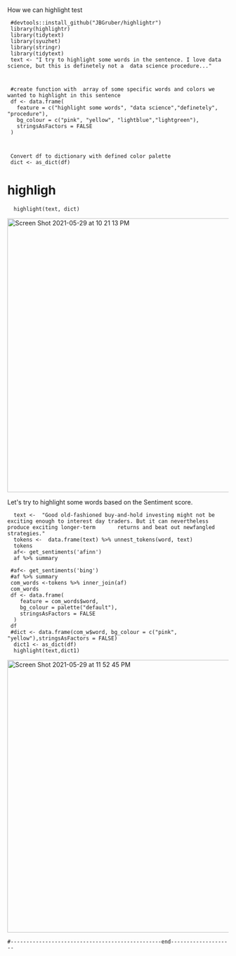 #
 How we can highlight test 
 
     #devtools::install_github("JBGruber/highlightr")
     library(highlightr)
     library(tidytext)
     library(syuzhet)
     library(stringr)
     library(tidytext)
     text <- "I try to highlight some words in the sentence. I love data science, but this is definetely not a  data science procedure..."

# 
     #create function with  array of some specific words and colors we wanted to highlight in this sentence
     df <- data.frame(
       feature = c("highlight some words", "data science","definetely", "procedure"),
       bg_colour = c("pink", "yellow", "lightblue","lightgreen"),
       stringsAsFactors = FALSE
     )
# 
     Convert df to dictionary with defined color palette
     dict <- as_dict(df)

# highligh 
      highlight(text, dict)
<img width="622" alt="Screen Shot 2021-05-29 at 10 21 13 PM" src="https://user-images.githubusercontent.com/16123495/120095553-777d4000-c0db-11eb-9cbb-60e1654aad5c.png">

 Let's try to highlight some words based on the Sentiment score. 
 
      text <-  "Good old-fashioned buy-and-hold investing might not be exciting enough to interest day traders. But it can nevertheless produce exciting longer-term       returns and beat out newfangled strategies."
      tokens <-  data.frame(text) %>% unnest_tokens(word, text)
      tokens
      af<- get_sentiments('afinn')
      af %>% summary

     #af<- get_sentiments('bing')
     #af %>% summary
     com_words <-tokens %>% inner_join(af)
     com_words
     df <- data.frame(
        feature = com_words$word,
        bg_colour = palette("default"),
        stringsAsFactors = FALSE
      )
     df
     #dict <- data.frame(com_w$word, bg_colour = c("pink", "yellow"),stringsAsFactors = FALSE)
      dict1 <- as_dict(df)
      highlight(text,dict1)

<img width="619" alt="Screen Shot 2021-05-29 at 11 52 45 PM" src="https://user-images.githubusercontent.com/16123495/120095561-7fd57b00-c0db-11eb-9a7f-ff944be3d4f0.png">

    #------------------------------------------------end--------------------
